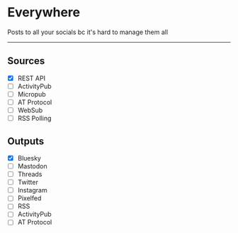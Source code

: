 # Everywhere
Posts to all your socials bc it's hard to manage them all

---

## Sources

- [X] REST API
- [ ] ActivityPub
- [ ] Micropub
- [ ] AT Protocol
- [ ] WebSub
- [ ] RSS Polling

## Outputs

- [X] Bluesky
- [ ] Mastodon
- [ ] Threads
- [ ] Twitter
- [ ] Instagram
- [ ] Pixelfed
- [ ] RSS
- [ ] ActivityPub
- [ ] AT Protocol
